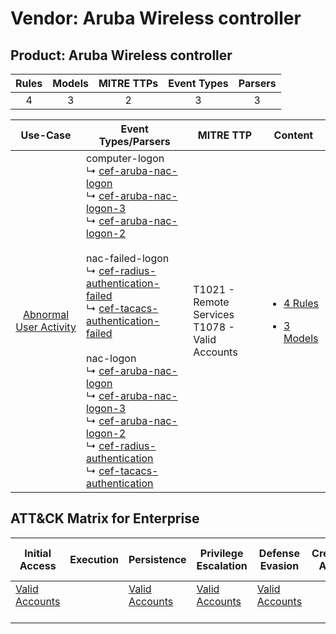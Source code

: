 Vendor: Aruba Wireless controller
=================================
Product: Aruba Wireless controller
----------------------------------
| Rules | Models | MITRE TTPs | Event Types | Parsers |
|:-----:|:------:|:----------:|:-----------:|:-------:|
|   4   |   3    |     2      |      3      |    3    |

|                                 Use-Case                                 | Event Types/Parsers                                                                                                                                                                                                                                                                                                                                                                                                                                                                                                                                                                                                                                                                                                                                                                                                                                                                                                            | MITRE TTP                                             | Content                                                                                                                                               |
|:------------------------------------------------------------------------:| ------------------------------------------------------------------------------------------------------------------------------------------------------------------------------------------------------------------------------------------------------------------------------------------------------------------------------------------------------------------------------------------------------------------------------------------------------------------------------------------------------------------------------------------------------------------------------------------------------------------------------------------------------------------------------------------------------------------------------------------------------------------------------------------------------------------------------------------------------------------------------------------------------------------------------ | ----------------------------------------------------- | ----------------------------------------------------------------------------------------------------------------------------------------------------- |
| [Abnormal User Activity](../../../UseCases/uc_abnormal_user_activity.md) |  computer-logon<br> ↳ [cef-aruba-nac-logon](Parsers/parserContent_cef-aruba-nac-logon.md)<br> ↳ [cef-aruba-nac-logon-3](Parsers/parserContent_cef-aruba-nac-logon-3.md)<br> ↳ [cef-aruba-nac-logon-2](Parsers/parserContent_cef-aruba-nac-logon-2.md)<br><br> nac-failed-logon<br> ↳ [cef-radius-authentication-failed](Parsers/parserContent_cef-radius-authentication-failed.md)<br> ↳ [cef-tacacs-authentication-failed](Parsers/parserContent_cef-tacacs-authentication-failed.md)<br><br> nac-logon<br> ↳ [cef-aruba-nac-logon](Parsers/parserContent_cef-aruba-nac-logon.md)<br> ↳ [cef-aruba-nac-logon-3](Parsers/parserContent_cef-aruba-nac-logon-3.md)<br> ↳ [cef-aruba-nac-logon-2](Parsers/parserContent_cef-aruba-nac-logon-2.md)<br> ↳ [cef-radius-authentication](Parsers/parserContent_cef-radius-authentication.md)<br> ↳ [cef-tacacs-authentication](Parsers/parserContent_cef-tacacs-authentication.md)<br> | T1021 - Remote Services<br>T1078 - Valid Accounts<br> | [<ul><li>4 Rules</li></ul><ul><li>3 Models</li></ul>](Rules_Models/r_m_aruba_wireless_controller_aruba_wireless_controller_Abnormal_User_Activity.md) |

ATT&CK Matrix for Enterprise
----------------------------
| Initial Access                                                      | Execution | Persistence                                                         | Privilege Escalation                                                | Defense Evasion                                                     | Credential Access | Discovery | Lateral Movement                                                     | Collection | Command and Control | Exfiltration | Impact |
| ------------------------------------------------------------------- | --------- | ------------------------------------------------------------------- | ------------------------------------------------------------------- | ------------------------------------------------------------------- | ----------------- | --------- | -------------------------------------------------------------------- | ---------- | ------------------- | ------------ | ------ |
| [Valid Accounts](https://attack.mitre.org/techniques/T1078)<br><br> |           | [Valid Accounts](https://attack.mitre.org/techniques/T1078)<br><br> | [Valid Accounts](https://attack.mitre.org/techniques/T1078)<br><br> | [Valid Accounts](https://attack.mitre.org/techniques/T1078)<br><br> |                   |           | [Remote Services](https://attack.mitre.org/techniques/T1021)<br><br> |            |                     |              |        |